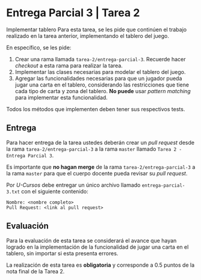 # Entrega Parcial 3 | Tarea 2

Implementar tablero
Para esta tarea, se les pide que continúen el trabajo realizado en la tarea anterior, implementando 
el tablero del juego.

En específico, se les pide:

1. Crear una rama llamada ``tarea-2/entrega-parcial-3``.
  Recuerde hacer *checkout* a esta rama para realizar la tarea.
2. Implementar las clases necesarias para modelar el tablero del juego.
3. Agregar las funcionalidades necesarias para que un jugador pueda jugar una carta en el tablero,
  considerando las restricciones que tiene cada tipo de carta y zona del tablero.
  __No puede__ usar _pattern matching_ para implementar esta funcionalidad.

Todos los métodos que implementen deben tener sus respectivos tests.

## Entrega

Para hacer entrega de la tarea ustedes deberán crear un *pull request* desde la rama ``tarea-2/entrega-parcial-3`` a la rama ``master`` llamado ``Tarea 2 - Entrega Parcial 3``.

Es importante que **no hagan merge** de la rama ``tarea-2/entrega-parcial-3`` a la rama ``master``
para que el cuerpo docente pueda revisar su *pull request*.

Por *U-Cursos* debe entregar un único archivo llamado ``entrega-parcial-3.txt`` con el siguiente 
contenido:

```
Nombre: <nombre completo>
Pull Request: <link al pull request>
```

## Evaluación

Para la evaluación de esta tarea se considerará el avance que hayan logrado en la implementación de
la funcionalidad de jugar una carta en el tablero, sin importar si esta presenta errores.

La realización de esta tarea es **obligatoria** y corresponde a 0.5 puntos de la nota final de la 
Tarea 2.